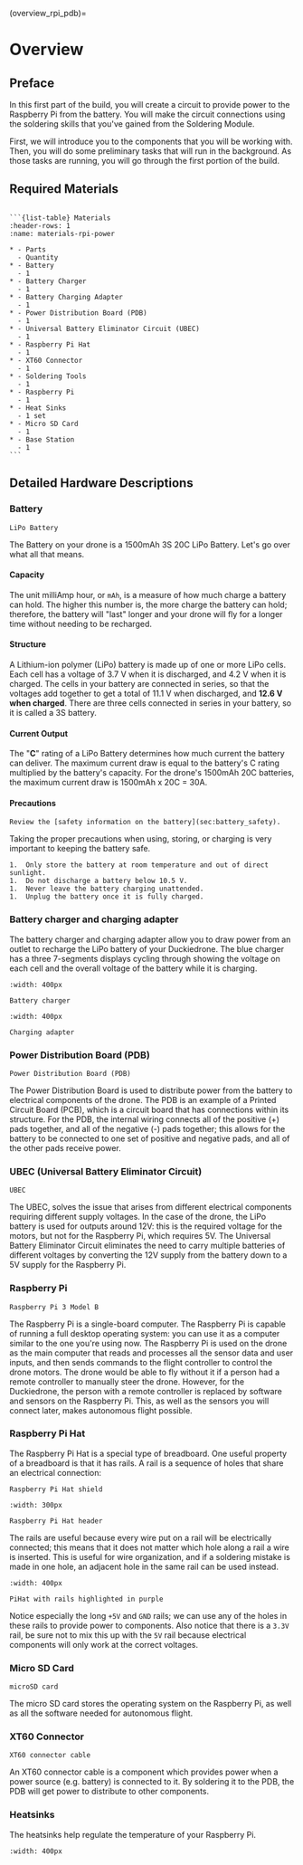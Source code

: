 (overview_rpi_pdb)=
# Overview

## Preface
In this first part of the build, you will create a circuit to provide power to the Raspberry Pi from the battery. You will make the circuit connections using the soldering skills that you've gained from the Soldering Module.

First, we will introduce you to the components that you will be working with. Then, you will do some preliminary tasks that will run in the background. As those tasks are running, you will go through the first portion of the build.

## Required Materials
````{admonition} What you will need

```{list-table} Materials
:header-rows: 1
:name: materials-rpi-power

* - Parts
  - Quantity
* - Battery 
  - 1
* - Battery Charger 
  - 1
* - Battery Charging Adapter 
  - 1
* - Power Distribution Board (PDB)
  - 1
* - Universal Battery Eliminator Circuit (UBEC)
  - 1
* - Raspberry Pi Hat 
  - 1
* - XT60 Connector 
  - 1
* - Soldering Tools 
  - 1
* - Raspberry Pi
  - 1
* - Heat Sinks
  - 1 set
* - Micro SD Card 
  - 1
* - Base Station 
  - 1
```
````

## Detailed Hardware Descriptions
### Battery
```{figure} ../_images/components-official/battery.png
LiPo Battery
```

The Battery on your drone is a 1500mAh 3S 20C LiPo Battery. Let's go over what all that means.

#### Capacity
The unit milliAmp hour, or `mAh`, is a measure of how much charge a battery can hold. The higher this number is, the more charge the battery can hold; therefore, the battery will "last" longer and your drone will fly for a longer time without needing to be recharged.

#### Structure
A Lithium-ion polymer (LiPo) battery is made up of one or more LiPo cells. Each cell has a voltage of 3.7 V when it is discharged, and 4.2 V when it is charged. The cells in your battery are connected in series, so that the voltages add together to get a total of 11.1 V when discharged, and **12.6 V when charged**. There are three cells connected in series in your battery, so it is called a 3S battery.

#### Current Output
The "**C**" rating of a LiPo Battery determines how much current the battery can deliver. The maximum current draw is equal to the battery's C rating multiplied by the battery's capacity. For the drone's 1500mAh 20C batteries, the maximum current draw is 1500mAh x 20C = 30A.

#### Precautions
```{warning}
Review the [safety information on the battery](sec:battery_safety).
```

Taking the proper precautions when using, storing, or charging is very important to keeping the battery safe.
 
```{danger}
1.  Only store the battery at room temperature and out of direct sunlight.
1.  Do not discharge a battery below 10.5 V. 
1.  Never leave the battery charging unattended.
1.  Unplug the battery once it is fully charged.
```

### Battery charger and charging adapter
The battery charger and charging adapter allow you to draw power from an outlet to recharge the LiPo battery of your Duckiedrone. The blue charger has a three 7-segments displays cycling through showing the voltage on each cell and the overall voltage of the battery while it is charging.

```{figure} ../_images/components-official/battery_charger.png
:width: 400px

Battery charger
```

```{figure} ../_images/components-official/charging_adapter.png
:width: 400px

Charging adapter
```

### Power Distribution Board (PDB)
```{figure} ../_images/components-official/PDB.png
Power Distribution Board (PDB)
```

The Power Distribution Board is used to distribute power from the battery to electrical components of the drone. The PDB is an example of a Printed Circuit Board (PCB), which is a circuit board that has connections within its structure. For the PDB, the internal wiring connects all of the positive (+) pads together, and all of the negative (-) pads together; this allows for the battery to be connected to one set of positive and negative pads, and all of the other pads receive power.

### UBEC (Universal Battery Eliminator Circuit)
```{figure} ../_images/components-official/UBEC.png
UBEC
```

The UBEC, solves the issue that arises from different electrical components requiring different supply voltages. In the case of the drone, the LiPo battery is used for outputs around 12V: this is the required voltage for the motors, but not for the Raspberry Pi, which requires 5V. The Universal Battery Eliminator Circuit eliminates the need to carry multiple batteries of different voltages by converting the 12V supply from the battery down to a 5V supply for the Raspberry Pi.

### Raspberry Pi
```{figure} ../_images/rpi-power/raspberry.png
Raspberry Pi 3 Model B
```

The Raspberry Pi is a single-board computer. The Raspberry Pi is capable of running a full desktop operating system: you can use it as a computer similar to the one you're using now. The Raspberry Pi is used on the drone as the main computer that reads and processes all the sensor data and user inputs, and then sends commands to the flight controller to control the drone motors. The drone would be able to fly without it if a person had a remote controller to manually steer the drone. However, for the Duckiedrone, the person with a remote controller is replaced by software and sensors on the Raspberry Pi. This, as well as the sensors you will connect later, makes autonomous flight possible.

### Raspberry Pi Hat
The Raspberry Pi Hat is a special type of breadboard. One useful property of a breadboard is that it has rails. A rail is a sequence of holes that share an electrical connection:

```{figure} ../_images/components-official/pihat.png
Raspberry Pi Hat shield
```

```{figure} ../_images/components-official/pihat_header.png
:width: 300px

Raspberry Pi Hat header
```


The rails are useful because every wire put on a rail will be electrically connected; this means that it does not matter which hole along a rail a wire is inserted. This is useful for wire organization, and if a soldering mistake is made in one hole, an adjacent hole in the same rail can be used instead.

```{figure} ../_images/rpi-power/pihat_2.jpg
:width: 400px

PiHat with rails highlighted in purple
```

Notice especially the long `+5V` and `GND` rails; we can use any of the holes in these rails to provide power to components. Also notice that there is a `3.3V` rail, be sure not to mix this up with the `5V` rail because electrical components will only work at the correct voltages.

### Micro SD Card
```{figure} ../_images/components-official/microSD.png
microSD card
```

The micro SD card stores the operating system on the Raspberry Pi, as well as all the software needed for autonomous flight.
    

### XT60 Connector
```{figure} ../_images/components-official/XT60_cable.png
XT60 connector cable
```

An XT60 connector cable is a component which provides power when a power source (e.g. battery) is connected to it. By soldering it to the PDB, the PDB will get power to distribute to other components.

### Heatsinks

The heatsinks help regulate the temperature of your Raspberry Pi.

```{image} ../_images/components-official/heatsinks.png
:width: 400px
```